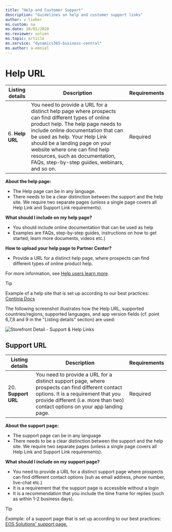 ```yaml
---
title: "Help and Customer Support"
description: "Guidelines on help and customer support links"
author: v-liober
ms.custom: na
ms.date: 10/01/2020
ms.reviewer: solsen
ms.topic: article
ms.service: "dynamics365-business-central"
ms.author: a-emniel
---
```


# Help URL

| Listing details | Description | Requirements |
|-----------------|-------------|--------------|
| 6. **Help URL** | You need to provide a URL for a distinct help page where prospects can find different types of online product help. The help page needs to include online documentation that can be used as help. Your Help Link should be a landing page on your website where one can find help resources, such as documentation, FAQs, step-by-step guides, webinars, and so on.| Required|

**About the help page:**
- The Help page can be in any language. 
- There needs to be a clear distinction between the support and the help site. We require two separate pages (unless a single page covers all Help Link and Support Link requirements). 

**What should I include on my help page?**
- You should include online documentation that can be used as help
- Examples are FAQs, step-by-step guides, instructions on how to get started, learn more documents, videos etc.)

**How to upload your help page to Partner Center?** 
- Provide a URL for a distinct help page, where prospects can find different types of online product help.

For more information, see [Help users learn more](../../user-assistance.md#help-users-learn-more).  

> [!TIP]  
> Example of a help site that is set up according to our best practices: [Continia Docs](https://docs.continia.com/docs.continia-home/en-GB/index.html)

The following screenshot illustrates how the Help URL, supported countries/regions, supported languages, and app version fields (cf. point 6,7,8 and 9 in the "Listing details" section) are used:

![Storefront Detail - Support & Help Links](../../media/SupportHelp.png)

## Support URL
| Listing details | Description | Requirements |
|------------------|-------------|--------------|
| 20. **Support URL**  | You need to provide a URL for a distinct support page, where prospects can find different contact options. It is a requirement that you provide different (i.e. more than two) contact options on your app landing page. | Required |


**About the support page:**
- The support page can be in any language 
- There needs to be a clear distinction between the support and the help site. We require two separate pages (unless a single page covers all Help Link and Support Link requirements). 

**What should I include on my support page?**
- You need to provide a URL for a distinct support page where prospects can find different contact options (suh as email address, phone number, live-chat etc.)
- It is a requirement that the support page is accessible without a login
- It is a recommendation that you include the time frame for replies (such as within 1-2 business days).


> [!TIP]  
> *Example:* of a support page that is set up according to our best practices: [EOS Solutions' support page.]( https://www.eos-solutions.it/en/contact-support.html)
